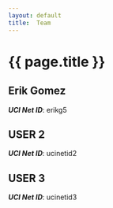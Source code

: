 ```yaml
---
layout: default
title:  Team
---
```


# {{ page.title }}


## Erik Gomez
***UCI Net ID***: erikg5

## USER 2
***UCI Net ID***: ucinetid2

## USER 3
***UCI Net ID***: ucinetid3
